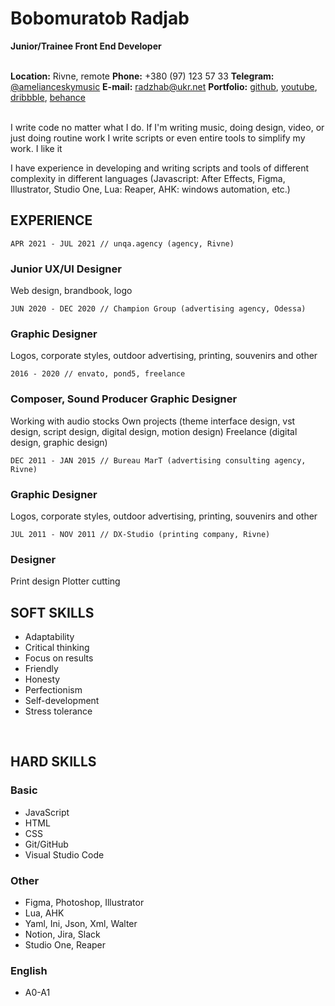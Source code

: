 # Bobomuratob Radjab
**Junior/Trainee  Front End Developer**
<br>
<br>


**Location:**  Rivne, remote
**Phone:**  +380 (97) 123 57 33
**Telegram:**  [@amelianceskymusic](http://t.me/amelianceskymusic)
**E-mail:**  radzhab@ukr.net
**Portfolio:** [github](https://github.com/AmelianceSkyMusic), [youtube](https://youtube.com/playlist?list=PL-NVwI1g2ppJn4k42RM0zPxyKT9CUdS_R), [dribbble](https://dribbble.com/rsayuaie), [behance](https://www.behance.net/rsayuaie)
<br>
<br>

I write code no matter what I do. If I'm writing music, doing design, video, or just doing routine work I write scripts or even entire tools to simplify my work. I like it

I have experience in developing and writing scripts and tools of different complexity in different languages (Javascript: After Effects, Figma, Illustrator, Studio One, Lua: Reaper, AHK: windows automation, etc.)
<br>


## EXPERIENCE

```APR 2021 - JUL 2021 // unqa.agency (agency, Rivne)```
### Junior UX/UI Designer
Web design, brandbook, logo
<br>

```JUN 2020 - DEC 2020 // Champion Group (advertising agency, Odessa)```
### Graphic Designer
Logos, corporate styles, outdoor advertising, printing, souvenirs and other
<br>

```2016 - 2020 // envato, pond5, freelance```
### Composer, Sound Producer Graphic Designer
Working with audio stocks
Own projects (theme interface design, vst design, script design, digital design, motion design)
Freelance (digital design, graphic design)
<br>

```DEC 2011 - JAN 2015 // Bureau MarT (advertising consulting agency, Rivne)```
### Graphic Designer
Logos, corporate styles, outdoor advertising, printing, souvenirs and other
<br>

```JUL 2011 - NOV 2011 // DX-Studio (printing company, Rivne)```
### Designer
Print design
Plotter cutting
<br>


## SOFT SKILLS

- Adaptability
- Critical thinking
- Focus on results
- Friendly
- Honesty
- Perfectionism
- Self-development
- Stress tolerance
<br>


## HARD SKILLS

### Basic
- JavaScript
- HTML
- CSS
- Git/GitHub
- Visual Studio Code

### Other
- Figma, Photoshop, Illustrator
- Lua, AHK
- Yaml, Ini, Json, Xml, Walter
- Notion, Jira, Slack
- Studio One, Reaper

### English
- A0-A1
<br>


